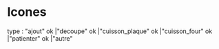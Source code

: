 # Icones


type : "ajout" ok |"decoupe" ok |"cuisson_plaque" ok |"cuisson_four" ok |"patienter" ok |"autre"